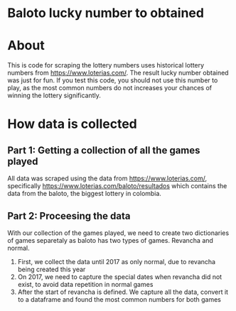 # Baloto lucky number to obtained

# About

This is code for scraping the lottery numbers uses historical lottery numbers from https://www.loterias.com/. The result lucky number obtained was just for fun. If you test this code, you should not use this number to play, as the most common numbers do not increases your chances of winning the lottery significantly.

# How data is collected

## Part 1: Getting a collection of all the games played

All data was scraped using the data from https://www.loterias.com/, specifically https://www.loterias.com/baloto/resultados which contains the data from the baloto, the biggest lottery in colombia.

## Part 2: Proceesing the data

With our collection of the games played, we need to create two dictionaries of games separetaly as baloto has two types of games. Revancha and normal.

1. First, we collect the data until 2017 as only normal, due to revancha being created this year
2. On 2017, we need to capture the special dates when revancha did not exist, to avoid data repetition in normal games
3. After the start of revancha is defined. We capture all the data, convert it to a dataframe and found the most common numbers for both games
